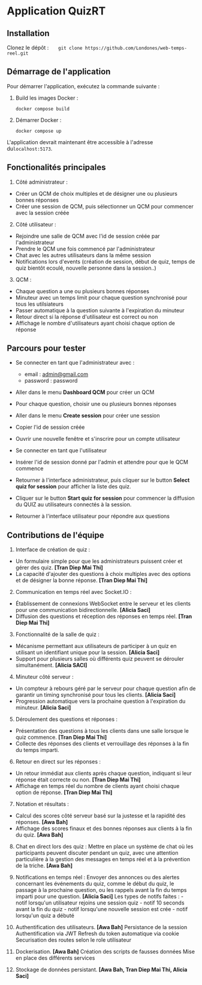 # Application QuizRT

## Installation

Clonez le dépôt :
`    git clone https://github.com/Londones/web-temps-reel.git
   `

## Démarrage de l'application

Pour démarrer l'application, exécutez la commande suivante :

1. Build les images Docker :
   ```
   docker compose build
   ```
2. Démarrer Docker :
   ```
   docker compose up
    ````
L'application devrait maintenant être accessible à l'adresse du`localhost:5173`.

## Fonctionalités principales

1. Côté administrateur :

- Créer un QCM de choix multiples et de désigner une ou plusieurs bonnes réponses
- Créer une session de QCM, puis sélectionner un QCM pour commencer avec la session créée

2. Côté utilisateur :

- Rejoindre une salle de QCM avec l'id de session créée par l'administrateur
- Prendre le QCM une fois commencé par l'administrateur
- Chat avec les autres utilisateurs dans la même session
- Notifications lors d'events (création de session, début de quiz, temps de quiz bientôt ecoulé, nouvelle personne dans la session..)

3. QCM :

- Chaque question a une ou plusieurs bonnes réponses
- Minuteur avec un temps limit pour chaque question synchronisé pour tous les utilsiateurs
- Passer automatique à la question suivante à l'expiration du minuteur
- Retour direct si la réponse d'utilisateur est correct ou non
- Affichage le nombre d'utilisateurs ayant choisi chaque option de réponse

## Parcours pour tester

- Se connecter en tant que l'administrateur avec :
  - email : admin@gmail.com
  - password : password
- Aller dans le menu **Dashboard QCM** pour créer un QCM
- Pour chaque question, choisir une ou plusieurs bonnes réponses
- Aller dans le menu **Create session** pour créer une session
- Copier l'id de session créée

- Ouvrir une nouvelle fenêtre et s'inscrire pour un compte utilisateur
- Se connecter en tant que l'utilisateur
- Insérer l'id de session donné par l'admin et attendre pour que le QCM commence

- Retourner à l'interface administrateur, puis cliquer sur le button **Select quiz for session** pour afficher la liste des quiz.
- Cliquer sur le button **Start quiz for session** pour commencer la diffusion du QUIZ au utilisateurs connectés à la session.

- Retourner à l'interface utilisateur pour répondre aux questions

## Contributions de l'équipe

1. Interface de création de quiz :

- Un formulaire simple pour que les administrateurs puissent créer et gérer des quiz. **[Tran Diep Mai Thi]**
- La capacité d'ajouter des questions à choix multiples avec des options et de désigner la bonne réponse. **[Tran Diep Mai Thi]**

2. Communication en temps réel avec Socket.IO :

- Établissement de connexions WebSocket entre le serveur et les clients pour une communication
  bidirectionnelle. **[Alicia Saci]**
- Diffusion des questions et réception des réponses en temps réel. **[Tran Diep Mai Thi]**

3. Fonctionnalité de la salle de quiz :

- Mécanisme permettant aux utilisateurs de participer à un quiz en utilisant un identifiant unique pour la
  session. **[Alicia Saci]**
- Support pour plusieurs salles où différents quiz peuvent se dérouler simultanément. **[Alicia SACI]**

4. Minuteur côté serveur :

- Un compteur à rebours géré par le serveur pour chaque question afin de garantir un timing synchronisé pour
  tous les clients. **[Alicia Saci]**
- Progression automatique vers la prochaine question à l'expiration du minuteur. **[Alicia Saci]**

5. Déroulement des questions et réponses :

- Présentation des questions à tous les clients dans une salle lorsque le quiz commence. **[Tran Diep Mai Thi]**
- Collecte des réponses des clients et verrouillage des réponses à la fin du temps imparti.

6. Retour en direct sur les réponses :

- Un retour immédiat aux clients après chaque question, indiquant si leur réponse était correcte ou non. **[Tran Diep Mai Thi]**
- Affichage en temps réel du nombre de clients ayant choisi chaque option de réponse. **[Tran Diep Mai Thi]**

7. Notation et résultats :

- Calcul des scores côté serveur basé sur la justesse et la rapidité des réponses. **[Awa Bah]**
- Affichage des scores finaux et des bonnes réponses aux clients à la fin du quiz. **[Awa Bah]**

8. Chat en direct lors des quiz : Mettre en place un système de chat où les participants peuvent discuter
   pendant un quiz, avec une attention particulière à la gestion des messages en temps réel et à la prévention
   de la triche. **[Awa Bah]**

9. Notifications en temps réel : Envoyer des annonces ou des alertes concernant les événements du quiz,
   comme le début du quiz, le passage à la prochaine question, ou les rappels avant la fin du temps imparti pour
   une question. **[Alicia Saci]**
   Les types de notifs faites : - notif lorsqu'un utilisateur rejoins une session quiz - notif 10 seconds avant la fin du quiz - notif lorsqu'une nouvelle session est crée - notif lorsqu'un quiz a débuté

10. Authentification des utilisateurs. **[Awa Bah]**
    Persistance de la session
    Authentification via JWT
    Refresh du token automatique via cookie
    Securisation des routes selon le role utilisateur

11. Dockerisation. **[Awa Bah]**
    Création des scripts de fausses données
    Mise en place des différents services

12. Stockage de données persistant. **[Awa Bah, Tran Diep Mai Thi, Alicia Saci]**
